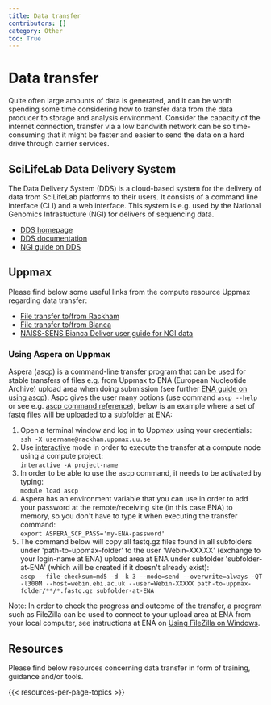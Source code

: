 ```yaml
---
title: Data transfer
contributors: []
category: Other
toc: True
---
```


# Data transfer
Quite often large amounts of data is generated, and it can be worth spending some time considering how to transfer data from the data producer to storage and analysis environment. Consider the capacity of the internet connection, transfer via a low bandwith network can be so time-consuming that it might be faster and easier to send the data on a hard drive through carrier services.

## SciLifeLab Data Delivery System
The Data Delivery System (DDS) is a cloud-based system for the delivery of data from SciLifeLab platforms to their users. It consists of a command line interface (CLI) and a web interface. This system is e.g. used by the National Genomics Infrastucture (NGI) for delivers of sequencing data.

<div>
  <ul class=list-link>
    <li><a href="https://delivery.scilifelab.se/">DDS homepage</a></li>
    <li><a href="https://scilifelabdatacentre.github.io/dds_cli/">DDS documentation</a></li>
    <li><a href="https://ngisweden.scilifelab.se/resources/data-delivery-dds/">NGI guide on DDS</a></li>
  </ul>
</div>

## Uppmax

Please find below some useful links from the compute resource Uppmax regarding data transfer:

<div>
  <ul class=list-link>
    <li><a href="https://docs.uppmax.uu.se/cluster_guides/transfer_rackham/">File transfer to/from Rackham</a></li>
     <li><a href="https://docs.uppmax.uu.se/cluster_guides/transfer_bianca/">File transfer to/from Bianca</a></li>
    <li><a href="https://scilifelabdatacentre.github.io/dds_cli/installation/#bianca">NAISS-SENS Bianca Deliver user guide for NGI data</a></li>
  </ul>
</div>

### Using Aspera on Uppmax

Aspera  (ascp) is a command-line transfer program that can be used for stable transfers of files e.g. from Uppmax to ENA (European Nucleotide Archive) upload area when doing submission (see further [ENA guide on using ascp](https://ena-docs.readthedocs.io/en/latest/submit/fileprep/upload.html?highlight=ascp#using-aspera-ascp-command-line-program)). Aspc gives the user many options (use command `ascp --help` or see e.g. [ascp command reference](https://download.asperasoft.com/download/docs/ascp/3.5.2/html/dita/ascp_usage.html)), below is an example where a set of fastq files will be uploaded to a subfolder at ENA:

1. Open a terminal window and log in to Uppmax using your credentials:  
  `ssh -X username@rackham.uppmax.uu.se`
1. Use [interactive](https://docs.uppmax.uu.se/cluster_guides/interactive_more/) mode in order to execute the transfer at a compute node using a compute project:  
  `interactive -A project-name`
1. In order to be able to use the ascp command, it needs to be activated by typing:  
  `module load ascp`
1. Aspera has an environment variable that you can use in order to add your password at the remote/receiving site (in this case ENA) to memory, so you don't have to type it when executing the transfer command:  
  `export ASPERA_SCP_PASS='my-ENA-password'`
1. The command below will copy all fastq.gz files found in all subfolders under 'path-to-uppmax-folder' to the user 'Webin-XXXXX' (exchange to your login-name at ENA) upload area at ENA under subfolder 'subfolder-at-ENA' (which will be created if it doesn't already exist):  
  `ascp --file-checksum=md5 -d -k 3 --mode=send --overwrite=always -QT -l300M --host=webin.ebi.ac.uk --user=Webin-XXXXX path-to-uppmax-folder/**/*.fastq.gz subfolder-at-ENA`

Note: In order to check the progress and outcome of the transfer, a program such as FileZilla can be used to connect to your upload area at ENA from your local computer, see instructions at ENA on [Using FileZilla on Windows](https://ena-docs.readthedocs.io/en/latest/submit/fileprep/upload.html?highlight=filezilla#using-filezilla-on-windows).

## Resources
Please find below resources concerning data transfer in form of training, guidance and/or tools.

{{< resources-per-page-topics >}}
